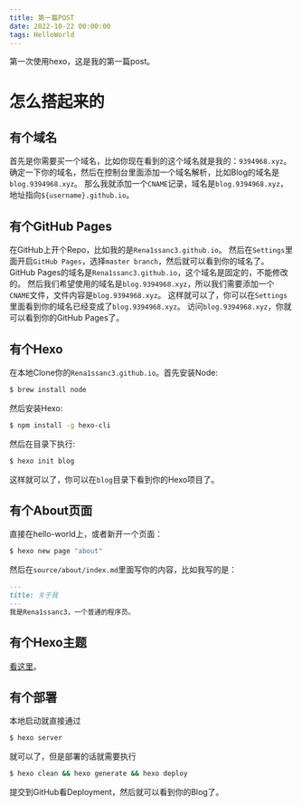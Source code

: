 ```yaml
---
title: 第一篇POST  
date: 2022-10-22 00:00:00
tags: HelloWorld
---
```

第一次使用hexo，这是我的第一篇post。

# 怎么搭起来的

## 有个域名

首先是你需要买一个域名，比如你现在看到的这个域名就是我的：`9394968.xyz`。 确定一下你的域名，然后在控制台里面添加一个域名解析，比如Blog的域名是`blog.9394968.xyz`。 那么我就添加一个`CNAME`记录，域名是`blog.9394968.xyz`，地址指向`${username}.github.io`。

## 有个GitHub Pages

在GitHub上开个Repo，比如我的是`Rena1ssanc3.github.io`。 然后在`Settings`里面开启`GitHub Pages`，选择`master branch`，然后就可以看到你的域名了。 GitHub Pages的域名是`Rena1ssanc3.github.io`，这个域名是固定的，不能修改的。 然后我们希望使用的域名是`blog.9394968.xyz`，所以我们需要添加一个`CNAME`文件，文件内容是`blog.9394968.xyz`。 这样就可以了，你可以在`Settings`里面看到你的域名已经变成了`blog.9394968.xyz`。 访问`blog.9394968.xyz`，你就可以看到你的GitHub Pages了。

## 有个Hexo

在本地Clone你的`Rena1ssanc3.github.io`。首先安装Node:
```zsh
$ brew install node
```
然后安装Hexo:
```zsh
$ npm install -g hexo-cli
```
然后在目录下执行:
```zsh
$ hexo init blog
```
这样就可以了，你可以在`blog`目录下看到你的Hexo项目了。

## 有个About页面

直接在hello-world上，或者新开一个页面：
```zsh
$ hexo new page "about"
```
然后在`source/about/index.md`里面写你的内容，比如我写的是：
```markdown
---
title: 关于我
---
我是Rena1ssanc3，一个普通的程序员。
```

## 有个Hexo主题

[看这里](https://hexo.fluid-dev.com/docs/start/#%E4%B8%BB%E9%A2%98%E7%AE%80%E4%BB%8B)。

## 有个部署

本地启动就直接通过
```zsh
$ hexo server
```
就可以了，但是部署的话就需要执行
```zsh
$ hexo clean && hexo generate && hexo deploy
```
提交到GitHub看Deployment，然后就可以看到你的Blog了。
